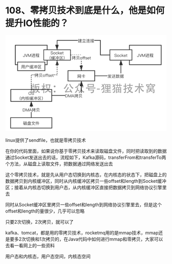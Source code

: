 # 108、零拷贝技术到底是什么，他是如何提升IO性能的？

![零拷贝原理](images/108/01.png)

linux提供了sendfile，也就是零拷贝技术

 

在你的代码里面，如果说你基于零拷贝技术来读取磁盘文件，同时把读取到的数据通过Socket发送出去的话，流程如下，Kafka源码，transferFrom和transferTo两个方法，从磁盘上读取文件，把数据通过网络发送出去

 

这个零拷贝技术，就是先从用户态切换到内核态，在内核态的状态下，把磁盘上的数据拷贝到内核缓冲区，同时从内核缓冲区拷贝一些offset和length到Socket缓冲区；接着从内核态切换到用户态，从内核缓冲区直接把数据拷贝到网络协议引擎里去

 

同时从Socket缓冲区里拷贝一些offset和length到网络协议引擎里去，但是这个offset和length的量很少，几乎可以忽略

 

只要2次切换，2次拷贝，就可以了

 

kafka、tomcat，都是用的零拷贝技术，rocketmq用的是mmap技术，mmap还是要多2次切换和1次拷贝的，在Java代码中如何进行mmap和零拷贝，大家可以去看一看网上的一些资料

 

用户态和内核态，用户态空间，内核态空间
